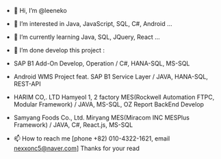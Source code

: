 - 👋 Hi, I’m @leeneko
- 👀 I’m interested in Java, JavaScript, SQL, C#, Android ...
- 🌱 I’m currently learning Java, SQL, JQuery, React ...
- 💞️ I’m done develop this project : 
- SAP B1 Add-On Develop, Operation / C#, HANA-SQL, MS-SQL
- Android WMS Project feat. SAP B1 Service Layer / JAVA, HANA-SQL, REST-API
- HARIM CO,. LTD Hamyeol 1, 2 factory MES(Rockwell Automation FTPC, Modular Framework) / JAVA, MS-SQL, OZ Report BackEnd Develop
- Samyang Foods Co., Ltd. Miryang MES(Miracom INC MESPlus Framework) / JAVA, C#, React.js, MS-SQL

- 📫 How to reach me [phone +82) 010-4322-1621, email nexxonc5@naver.com]
Thanks for your read
<!---
leeneko/leeneko is a ✨ special ✨ repository because its `README.md` (this file) appears on your GitHub profile.
You can click the Preview link to take a look at your changes.
--->
